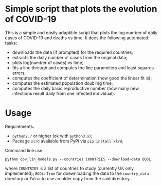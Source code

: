 Simple script that plots the evolution of COVID-19
==================================================

This is a simple and easily adaptible script that plots the
log number of daily cases of COVID-19 and deaths vs time. It does the
following automated tasks:

- downloads the data (if prompted) for the required countries;
- extracts the daily number of cases from the original data;
- plots log(number of cases) vs time;
- fits a line through and computes the line parameters and least
  squares errors;
- computes the coefficient of determination (how good the linear fit is);
- computes the estimated population doubling time;
- computes the daily basic reproductive number (how many new infections
  result daily from one infected individual).

Usage
=====

Requirements:

- `python2.7` or higher (ok with `python3.x`);
- Package `xlrd` available from PyPi via `pip install xlrd`;

Command line use:

`python cov_lin_models.py --countries COUNTRIES --download-data BOOL`

where `COUNTRIES` is a list of countries to study (currently UK only
implemented); `BOOL`: `True` for doewnloading the data to the `country_data`
directory or `False` to use an older copy from the said directory.
